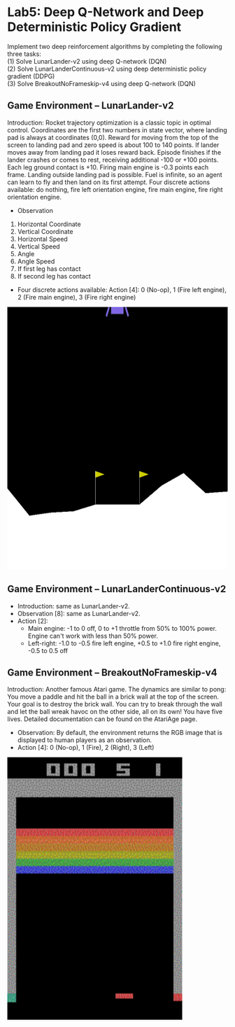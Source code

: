 # Lab5: Deep Q-Network and Deep Deterministic Policy Gradient
Implement two deep reinforcement algorithms by completing the following three tasks:  
(1) Solve LunarLander-v2 using deep Q-network (DQN)  
(2) Solve LunarLanderContinuous-v2 using deep deterministic policy gradient (DDPG)   
(3) Solve BreakoutNoFrameskip-v4 using deep Q-network (DQN)  

## Game Environment – LunarLander-v2
Introduction: Rocket trajectory optimization is a classic topic in optimal control. Coordinates are the first two numbers in state vector, where landing pad is always at coordinates (0,0). Reward for moving from the top of the screen to landing pad and zero speed is about 100 to 140 points. If lander moves away from landing pad it loses reward back. Episode finishes if the lander crashes or comes to rest, receiving additional -100 or +100 points. Each leg ground contact is +10. Firing main engine is -0.3 points each frame. Landing outside landing pad is possible. Fuel is infinite, so an agent can learn to fly and then land on its first attempt. Four discrete actions available: do nothing, fire left orientation engine, fire main engine, fire right orientation engine.

* Observation  
1. Horizontal Coordinate
2. Vertical Coordinate
3. Horizontal Speed
4. Vertical Speed
5. Angle
6. Angle Speed
7. If first leg has contact
8. If second leg has contact

* Four discrete actions available: Action [4]: 0 (No-op), 1 (Fire left engine), 2 (Fire main engine), 3 (Fire right engine)

<img src="https://github.com/frankkn/NYCU_DLP/blob/master/Lab5_DQN_DDPG/images/LunarLander-v2.gif" width="800" height="600" alt="LunarLander-v2">

## Game Environment – LunarLanderContinuous-v2
* Introduction: same as LunarLander-v2.
* Observation [8]: same as LunarLander-v2.
* Action [2]:
    * Main engine: -1 to 0 off, 0 to +1 throttle from 50% to 100% power. Engine can't work with less than 50% power.
    * Left-right: -1.0 to -0.5 fire left engine, +0.5 to +1.0 fire right engine, -0.5 to 0.5 off
## Game Environment – BreakoutNoFrameskip-v4
Introduction: Another famous Atari game. The dynamics are similar to pong: You move a paddle and hit the ball in a brick wall at the top of the screen. Your goal is to destroy the brick wall. You can try to break through the wall and let the ball wreak havoc on the other side, all on its own! You have five lives. Detailed documentation can be found on the AtariAge page.

* Observation: By default, the environment returns the RGB image that is displayed to human players as an observation.
* Action [4]: 0 (No-op), 1 (Fire), 2 (Right), 3 (Left)


<img src="https://github.com/frankkn/NYCU_DLP/blob/master/Lab5_DQN_DDPG/images/BreakoutNoFrameskip-v4.gif" width="400" height="600" alt="LunarLander-v2">

